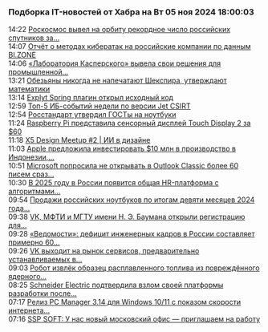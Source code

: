 <h3>Подборка IT-новостей от Хабра на Вт 05 ноя 2024 18:00:03</h3>
<div class="rss">
  <span class="smaller gray hspace">14:22</span>
  <a class="nodecor" href="https://habr.com/ru/news/856256/?utm_source=habrahabr&utm_medium=rss&utm_campaign=856256">Роскосмос вывел на орбиту рекордное число российских спутников за...</a>
</div>
<div class="rss">
  <span class="smaller gray hspace">14:07</span>
  <a class="nodecor" href="https://habr.com/ru/news/856260/?utm_source=habrahabr&utm_medium=rss&utm_campaign=856260">Отчёт о методах кибератак на российские компании по данным BI.ZONE</a>
</div>
<div class="rss">
  <span class="smaller gray hspace">14:06</span>
  <a class="nodecor" href="https://habr.com/ru/news/856258/?utm_source=habrahabr&utm_medium=rss&utm_campaign=856258">«Лаборатория Касперского» вывела свои решения для промышленной...</a>
</div>
<div class="rss">
  <span class="smaller gray hspace">13:21</span>
  <a class="nodecor" href="https://habr.com/ru/news/856218/?utm_source=habrahabr&utm_medium=rss&utm_campaign=856218">Обезьяны никогда не напечатают Шекспира, утверждают математики</a>
</div>
<div class="rss">
  <span class="smaller gray hspace">13:14</span>
  <a class="nodecor" href="https://habr.com/ru/companies/explyt/news/856242/?utm_source=habrahabr&utm_medium=rss&utm_campaign=856242">Explyt Spring плагин открыл исходный код</a>
</div>
<div class="rss">
  <span class="smaller gray hspace">12:59</span>
  <a class="nodecor" href="https://habr.com/ru/companies/jetinfosystems/news/856230/?utm_source=habrahabr&utm_medium=rss&utm_campaign=856230">Топ-5 ИБ-событий недели по версии Jet CSIRT</a>
</div>
<div class="rss">
  <span class="smaller gray hspace">12:54</span>
  <a class="nodecor" href="https://habr.com/ru/news/856226/?utm_source=habrahabr&utm_medium=rss&utm_campaign=856226">Росстандарт утвердил ГОСТы на ноутбуки</a>
</div>
<div class="rss">
  <span class="smaller gray hspace">11:24</span>
  <a class="nodecor" href="https://habr.com/ru/news/856198/?utm_source=habrahabr&utm_medium=rss&utm_campaign=856198">Raspberry Pi представила сенсорный дисплей Touch Display 2 за $60</a>
</div>
<div class="rss">
  <span class="smaller gray hspace">11:18</span>
  <a class="nodecor" href="https://habr.com/ru/companies/X5Tech/news/856190/?utm_source=habrahabr&utm_medium=rss&utm_campaign=856190">X5 Design Meetup #2 | ИИ в дизайне</a>
</div>
<div class="rss">
  <span class="smaller gray hspace">11:03</span>
  <a class="nodecor" href="https://habr.com/ru/news/856184/?utm_source=habrahabr&utm_medium=rss&utm_campaign=856184">Apple предложила инвестировать $10 млн в производство в Индонезии,...</a>
</div>
<div class="rss">
  <span class="smaller gray hspace">10:51</span>
  <a class="nodecor" href="https://habr.com/ru/news/856178/?utm_source=habrahabr&utm_medium=rss&utm_campaign=856178">Microsoft попросила не открывать в Outlook Classic более 60 писем сраз...</a>
</div>
<div class="rss">
  <span class="smaller gray hspace">10:30</span>
  <a class="nodecor" href="https://habr.com/ru/news/856168/?utm_source=habrahabr&utm_medium=rss&utm_campaign=856168">В 2025 году в России появится общая HR-платформа с алгоритмами...</a>
</div>
<div class="rss">
  <span class="smaller gray hspace">09:54</span>
  <a class="nodecor" href="https://habr.com/ru/news/856148/?utm_source=habrahabr&utm_medium=rss&utm_campaign=856148">Продажи российских ноутбуков по итогам девяти месяцев 2024 года...</a>
</div>
<div class="rss">
  <span class="smaller gray hspace">09:38</span>
  <a class="nodecor" href="https://habr.com/ru/news/856142/?utm_source=habrahabr&utm_medium=rss&utm_campaign=856142">VK, МФТИ и МГТУ имени Н. Э. Баумана открыли регистрацию для...</a>
</div>
<div class="rss">
  <span class="smaller gray hspace">09:28</span>
  <a class="nodecor" href="https://habr.com/ru/news/856134/?utm_source=habrahabr&utm_medium=rss&utm_campaign=856134">«Ведомости»: дефицит инженерных кадров в России составляет примерно 60...</a>
</div>
<div class="rss">
  <span class="smaller gray hspace">09:26</span>
  <a class="nodecor" href="https://habr.com/ru/news/856132/?utm_source=habrahabr&utm_medium=rss&utm_campaign=856132">VK выходит на рынок сервисов, предварительно устанавливаемых в...</a>
</div>
<div class="rss">
  <span class="smaller gray hspace">09:03</span>
  <a class="nodecor" href="https://habr.com/ru/news/856116/?utm_source=habrahabr&utm_medium=rss&utm_campaign=856116">Робот извлёк образец расплавленного топлива из повреждённого ядерного...</a>
</div>
<div class="rss">
  <span class="smaller gray hspace">08:25</span>
  <a class="nodecor" href="https://habr.com/ru/news/856094/?utm_source=habrahabr&utm_medium=rss&utm_campaign=856094">Schneider Electric подтвердила взлом своей платформы разработки после...</a>
</div>
<div class="rss">
  <span class="smaller gray hspace">07:17</span>
  <a class="nodecor" href="https://habr.com/ru/news/856080/?utm_source=habrahabr&utm_medium=rss&utm_campaign=856080">Релиз PC Manager 3.14 для Windows 10/11 с показом скорости интернета...</a>
</div>
<div class="rss">
  <span class="smaller gray hspace">07:16</span>
  <a class="nodecor" href="https://habr.com/ru/companies/ssp-soft/news/856078/?utm_source=habrahabr&utm_medium=rss&utm_campaign=856078">SSP SOFT: У нас новый московский офис — приглашаем на работу</a>
</div>